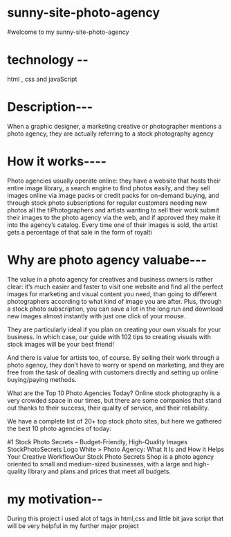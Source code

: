 # sunny-site-photo-agency
#welcome to my sunny-site-photo-agency
# technology --
html , css and javaScript
# Description---
When a graphic designer, a marketing creative or photographer mentions a photo agency, 
they are actually referring to a stock photography agency
# How it works---- 
Photo agencies usually operate online: they have a website that hosts their entire image library,
a search engine to find photos easily, and they sell images online via image packs or credit packs for on-demand buying,
and through stock photo subscriptions for regular customers needing new photos all the tiPhotographers and artists wanting to sell their work submit their images to the photo agency via the web,
and if approved they make it into the agency’s catalog. Every time one of their images is sold, the artist gets a percentage of that sale in the form of royalti
 # Why are photo agency valuabe---
 The value in a photo agency for creatives and business owners is rather clear: it’s much easier and faster to visit one website and find all the perfect images for marketing and visual content you need, than going to different photographers according to what kind of image you are after. Plus, through a stock photo subscription, you can save a lot in the long run and download new images almost instantly with just one click of your mouse. 

They are particularly ideal if you plan on creating your own visuals for your business. In which case, our guide with 102 tips to creating visuals with stock images will be your best friend!

And there is value for artists too, of course. By selling their work through a photo agency, they don’t have to worry or spend on marketing, and they are free from the task of dealing with customers directly and setting up online buying/paying methods. 

What are the Top 10 Photo Agencies Today?
Online stock photography is a very crowded space in our times, but there are some companies that stand out thanks to their success, their quality of service, and their reliability. 

We have a complete list of 20+ top stock photo sites, but here we gathered the best 10 photo agencies of today: 

#1 Stock Photo Secrets – Budget-Friendly, High-Quality Images 
StockPhotoSecrets Logo White > Photo Agency: What It Is and How it Helps Your Creative WorkflowOur Stock Photo Secrets Shop is a photo agency oriented to small and medium-sized businesses, with a large and high-quality library and plans and prices that meet all budgets. 
# my motivation--
During this project i used alot of tags  in html,css and little bit java script that will be very helpful in my further major project

